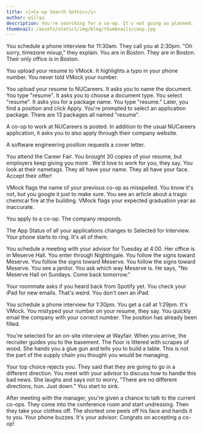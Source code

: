 ```yaml
---
title: <i>Co-op Search Gothic</i>
author: willyu
description: You're searching for a co-op. It's not going as planned.
thumbnail: /assets/static1/img/blog/thumbnails/coop.jpg
---
```


You schedule a phone interview for 11:30am. 
They call you at 2:30pm. "Oh 
sorry, timezone mixup," they explain. You are 
in Boston. They are in Boston. Their only 
office is in Boston. 

You upload your resume to VMock. It highlights a 
typo in your phone number. You never told VMock 
your number. 

You upload your resume to NUCareers. It asks you 
to name the document. You type "resume". 
It asks you to choose a document type. You 
select "resume". It asks you for a package 
name. You type "resume." Later, you 
find a position and click Apply. You're 
prompted to select an application package. There are 13 
packages all named "resume". 

A co-op to work at NUCareers is posted. In 
addition to the usual NUCareers application, it asks you to 
also apply through their company website.

A software engineering position requests a cover letter. 

You attend the Career Fair. You brought 30 copies 
of your resume, but employers keep giving you more
. We'd love to work for you, 
they say. You look at their nametags. They 
all have your name. They all have your face.
Accept their offer!

VMock flags the name of your previous co-op 
as misspelled. You know it's not, 
but you google it just to make sure. You 
see an article about a tragic chemical fire at the 
building. VMock flags your expected graduation year 
as inaccurate. 

You apply to a co-op. The company responds. 

The App Status of all your applications changes to Selected 
for Interview. Your phone starts to ring. It's all of them. 

You schedule a meeting with your advisor for Tuesday at 
4:00. Her office is in Meserve Hall.
You enter through Nightingale. You follow the signs 
toward 
Meserve. You follow the signs toward Meserve. You 
follow the signs toward Meserve. You see a janitor.
You ask which way Meserve is. He says, 
"No Meserve Hall on Sundays. Come back tomorrow."

Your roommate asks if you heard back from Spotify yet.
You check your iPad for new emails. That's
weird. You don't own an iPad.

You schedule a phone interview for 1:30pm. 
You get a call at 1:29pm. It's
VMock. You mistyped your number on your 
resume, they say. You quickly email the company 
with your correct number. The position has already been 
filled. 

You're selected for an on-site interview 
at Wayfair. When you arrive, the recruiter guides 
you to the basement. The floor is littered with 
scrapes of wood. She hands you a glue gun 
and tells you to build a table. This is 
not the part of the supply chain you thought you 
would be managing. 

Your top choice rejects you. They said that they 
are going to go in a different direction. You 
meet with your advisor to discuss how to handle this 
bad news. She laughs and says not to worry,
"There are no different directions, hun. Just 
down." You start to sink. 

After meeting with the manager, you're given 
a chance to talk to the current co-ops.
They come into the conference room and start undressing. 
Then they take your clothes off. The shortest one 
peels off his face and hands it to you. 
Your phone buzzes. It's your advisor: 
Congrats on accepting a co-op!

